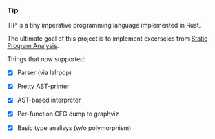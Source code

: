### Tip

TIP is a tiny imperative programming language implemented in Rust.

The ultimate goal of this project is to implement excerscies from [Static Program Analysis](http://cs.au.dk/~amoeller/spa/).

Things that now supported:
 - [x] Parser (via lalrpop)
 - [x] Pretty AST-printer
 - [x] AST-based interpreter
 - [x] Per-function CFG dump to graphviz
 - [x] Basic type analisys (w/o polymorphism)

